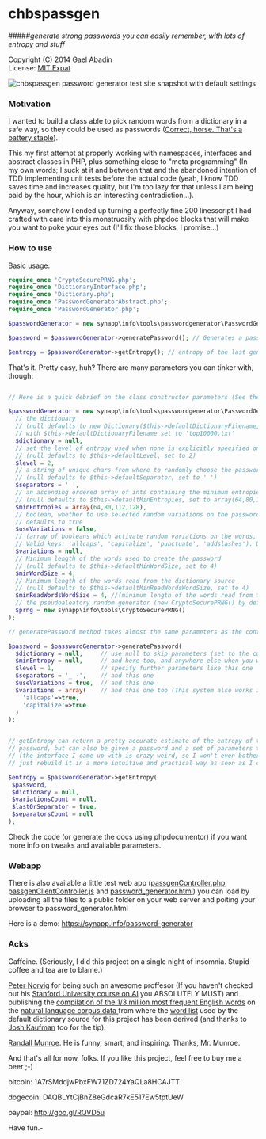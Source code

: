chbspassgen
===========

#####*generate strong passwords you can easily remember, with lots of entropy and stuff*

 Copyright (C) 2014 Gael Abadin<br/>
 License: [MIT Expat][1]
 
![chbspassgen password generator test site snapshot with default settings](http://i.imgur.com/sq2bNOa.png "This is how chbspassgen's test web app looks like. Check it out on https://synapp.info/password-generator ;-) )")

 
### Motivation

I wanted to build a class able to pick random words from a dictionary in a safe way, 
so they could be used as passwords ([Correct, horse. That's a battery staple][2]). 

This my first attempt at properly working with namespaces, interfaces and abstract classes in PHP, 
plus something close to "meta programming" (In my own words; I suck at it and between that and the 
abandoned intention of TDD implementing unit tests before the actual code (yeah, I know TDD saves 
time and increases quality, but I'm too lazy for that unless I am being paid by the hour, which is 
an interesting contradiction...).

Anyway, somehow I ended up turning a perfectly fine 200 linesscript I had crafted with care into 
this monstruosity with phpdoc blocks that will make you want to poke your eyes out (I'll fix those 
blocks, I promise...)

### How to use

Basic usage:

```php
require_once 'CryptoSecurePRNG.php';
require_once 'DictionaryInterface.php';
require_once 'Dictionary.php';
require_once 'PasswordGeneratorAbstract.php';
require_once 'PasswordGenerator.php';

$passwordGenerator = new synapp\info\tools\passwordgenerator\PasswordGenerator();  // This assumes a dictionary generated from a source on a file named 'top10000.txt'

$password = $passwordGenerator->generatePassword(); // Generates a password with default settings

$entropy = $passwordGenerator->getEntropy(); // entropy of the last generated password (won't change unless you change settings)

```

That's it. Pretty easy, huh? There are many parameters you can tinker with, though:

```php

// Here is a quick debrief on the class constructor parameters (See the phpdoc blocks for more info):

$passwordGenerator = new synapp\info\tools\passwordgenerator\PasswordGenerator(
  // the dictionary 
  // (null defaults to new Dictionary($this->defaultDictionaryFilename,$minReadWordsWordSize))
  // with $this->defaultDictionaryFilename set to 'top10000.txt'
  $dictionary = null, 
  // set the level of entropy used when none is explicitly specified on the generatePassword() call
  // (null defaults to $this->defaultLevel, set to 2)
  $level = 2, 
  // a string of unique chars from where to randomly choose the password separator 
  // (null defaults to $this->defaultSeparator, set to ' ')
  $separators = ' ', 
  // an ascending ordered array of ints containing the minimum entropies for each level
  // (null defaults to $this->defaultMinEntropies, set to array(64,80,112,128))
  $minEntropies = array(64,80,112,128), 
  // boolean, whether to use selected random variations on the password words to increase entropy 
  // defaults to true
  $useVariations = false, 
  // (array of booleans which activate random variations on the words, increasing entropy. 
  // Valid keys: 'allcaps', 'capitalize', 'punctuate', 'addslashes'). Use null for defaults.
  $variations = null, 
  // Minimum length of the words used to create the password
  // (null defaults to $this->defaultMinWordSize, set to 4)
  $minWordSize = 4, 
  // Minimum length of the words read from the dictionary source
  // (null defaults to $this->defaultMinReadWordsWordSize, set to 4)
  $minReadWordsWordSize = 4, //(minimum length of the words read from the Dictionary source)
  // the pseudoaleatory random generator (new CryptoSecurePRNG() by default)
  $prng = new synapp\info\tools\CryptoSecurePRNG() 
);

// generatePassword method takes almost the same parameters as the contructor:

$password = $passwordGenerator->generatePassword(
  $dictionary = null,     // use null to skip parameters (set to the current setting)
  $minEntropy = null,     // and here too, and anywhere else when you want to
  $level = 1,             // specify further parameters like this one
  $separators = '_ -',    // and this one
  $useVariations = true,  // and this one
  $variations = array(    // and this one too (This system also works in the constructor)
    'allcaps'=>true,
    'capitalize'=>true
  ) 
);


// getEntropy can return a pretty accurate estimate of the entropy of the last generated 
// password, but can also be given a password and a set of parameters to extract its entropy
// (the interface I came up with is crazy weird, so I won't even bother to explain it. I'll 
// just rebuild it in a more intuitive and practical way as soon as I can...)

$entropy = $passwordGenerator->getEntropy(
 $password, 
 $dictionary = null, 
 $variationsCount = null, 
 $lastOrSeparator = true, 
 $separatorsCount = null
);


```

Check the code (or generate the docs using phpdocumentor) if you want more info on tweaks and available parameters.

### Webapp

There is also available a little test web app ([passgenController.php][3], [passgenClientController.js][4] and [password_generator.html][5]) 
you can load by uploading all the files to a public folder on your web server and poiting your browser to password_generator.html

Here is a demo: https://synapp.info/password-generator

### Acks

Caffeine. (Seriously, I did this project on a single night of insomnia. Stupid coffee and tea are to blame.)

[Peter Norvig](http://norvig.com/) for being such an awesome proffesor (If you haven't checked out his [Stanford University course on AI](https://www.udacity.com/course/cs271) you ABSOLUTELY MUST) and publishing the [compilation of the 1/3 million most frequent English words](http://norvig.com/ngrams/count_1w.txt) on the [natural language corpus data ](http://norvig.com/ngrams/) from where the [word list](https://github.com/elcodedocle/chbspassgen/blob/master/top10000.txt) used by the default dictionary source for this project has been derived (and thanks to [Josh Kaufman](https://github.com/worldlywisdom) too for the tip).

[Randall Munroe](http://xkcd.com). He is funny, smart, and inspiring. Thanks, Mr. Munroe.

And that's all for now, folks. If you like this project, feel free to buy me a beer ;-)

bitcoin: 1A7rSMddjwPbxFW71ZD724YaQLa8HCAJTT 

dogecoin: DAQBLYtCjBnZ8eGdcaR7kE517Ew5tptUeW 

paypal: http://goo.gl/RQVD5u


Have fun.-

[1]: https://raw.githubusercontent.com/elcodedocle/chbspassgen/master/LICENSE
[2]: http://xkcd.com/936/
[3]: https://github.com/elcodedocle/chbspassgen/blob/master/passgenController.php
[4]: https://github.com/elcodedocle/chbspassgen/blob/master/passgenClientController.js
[5]: https://github.com/elcodedocle/chbspassgen/blob/master/password_generator.html
